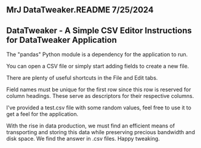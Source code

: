 MrJ
DataTweaker.README
7/25/2024
---------

DataTweaker - A Simple CSV Editor
Instructions for DataTweaker Application
------------------------------------------------------
The "pandas" Python module is a dependency for the application to run.

You can open a CSV file or simply start adding fields to create a new file.

There are plenty of useful shortcuts in the File and Edit tabs.

Field names must be unique for the first row since this row is reserved for column headings. These serve as descriptors for their respective columns.

I've provided a test.csv file with some random values, feel free to use it to get a feel for the application.

With the rise in data production, we must find an efficient means of transporting and storing this data while preserving precious bandwidth and disk space. We find the answer in .csv files. Happy tweaking.
